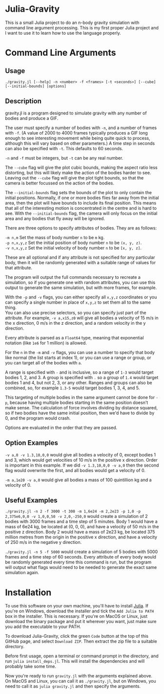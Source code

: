 # Julia-Gravity

This is a small Julia project to do an n-body gravity simulation with command line argument processing. This is my first proper Julia project and I want to use it to learn how to use the language properly.

# Command Line Arguments

## Usage
`./gravity.jl [--help] -n <number> -f <frames> [-t <seconds>] [--cube] [--initial-bounds] [options]`

## Description
gravity.jl is a program designed to simulate gravity with any number of bodies and produce a GIF.

The user must specify a number of bodies with `-n`, and a number of frames with `-f`. (A value of 2000 to 4000 frames typically produces a GIF long enough to see interesting movement while being quite quick to process, although this will vary based on other parameters.) A time step in seconds can also be specified with `-t`. This defaults to 60 seconds.

`-n` and `-f` must be integers, but `-t` can be any real number.

The `--cube` flag will give the plot cubic bounds, making the aspect ratio less distorting, but this will likely make the action of the bodies harder to see. Leaving out the `--cube` flag will give the plot tight bounds, so that the camera is better focussed on the action of the bodies.

The `--initial-bounds` flag sets the bounds of the plot to only contain the initial positions. Normally, if one or more bodies flies far away from the initial area, then the plot will have bounds to include its final position. This means that all of the interesting motion is concentrated in the centre and is hard to see. With the `--initial-bounds` flag, the camera will only focus on the initial area and any bodies that fly away will be ignored.

There are three options to specify attributes of bodies. They are as follows:

`-m n,m`       Set the mass of body number `n` to be `m` kg.<br>
`-p n,x,y,z`   Set the initial position of body number `n` to be `(x, y, z)`.<br>
`-v n,x,y,z`   Set the initial velocity of body number `n` to be `[x, y, z]`.

These are all optional and if any attribute is not specified for any particular body, then it will be randomly generated with a suitable range of values for that attribute.

The program will output the full commands necessary to recreate a simulation, so if you generate one with random attributes, you can use this output to generate the same simulation, but with more frames, for example.

With the `-p` and `-v` flags, you can either specify all `x,y,z` coordinates or you can specify a single number in place of `x,y,z` to set them all to the same thing.  
You can also use precise selectors, so you can specify just part of the attribute. For example, `-v a,x15,z0` will give all bodies a velocity of 15 m/s in the x direction, 0 m/s in the z direction, and a random velocity in the y direction.

Every attribute is parsed as a `Float64` type, meaning that exponential notation (like `1e6` for 1 million) is allowed.

For the `n` in the `-m` and `-v` flags, you can use a number to specify that body like normal (the list starts at index 1), or you can use a range or group, or you can target all of the bodies with `a`.

A range is specified with `-` and is inclusive, so a range of `1-3` would target bodies 1, 2, and 3. A group is specified with `.` so a group of `1.4` would target bodies 1 and 4, but not 2, 3, or any other. Ranges and groups can also be combined, so, for example `1.3-5` would target bodies 1, 3, 4, and 5.

This targeting of multiple bodies in the same argument cannot be done for `-p`, because having multiple bodies starting in the same position doesn't make sense. The calculation of force involves dividing by distance squared, so if two bodies have the same initial position, then we'd have to divide by 0, and the program would crash.

Options are evaluated in the order that they are passed.

## Option Examples
`-v a,0 -v 1.3,10,0,0` would give all bodies a velocity of 0, except bodies 1 and 3, which would get velocities of 10 m/s in the positive x direction. Order is important in this example. If we did `-v 1.3,10,0,0 -v a,0` then the second flag would overwrite the first, and all bodies would get a velocity of 0.

`-m a,1e20 -v a,0` would give all bodies a mass of 100 quintillion kg and a velocity of 0.

## Useful Examples
`./gravity.jl -n 2 -f 3000 -t 300 -m 1,6e24 -m 2,2e23 -p 1,0 -p 2,375e6,0,0 -v 1,0,0,50 -v 2,0,-250,0` would create a simulation of 2 bodies with 3000 frames and a time step of 5 minutes. Body 1 would have a mass of 6e24 kg, be located at (0, 0, 0), and have a velocity of 50 m/s in the positive z direction. Body 2 would have a mass of 2e23 kg, be located 375 million metres from the origin in the positive x direction, and have a velocity of 250 m/s in the negative y direction.

`./gravity.jl -n 5 -f 5000` would create a simulation of 5 bodies with 5000 frames and a time step of 60 seconds. Every attribute of every body would be randomly generated every time this command is run, but the program will output what flags would need to be needed to generate the exact same simulation again.

# Installation

To use this software on your own machine, you'll have to install [Julia](https://julialang.org/downloads/). If you're on Windows, download the installer and tick the `Add Julia to PATH` box in the installer. This is necessary. If you're on MacOS or Linux, just download the binary package and put it wherever you want, just make sure you add the executable to your PATH.

To download Julia-Gravity, click the green `Code` button at the top of this GitHub page, and select `Download ZIP`. Then extract the zip file to a suitable directory.

Before first usage, open a terminal or command prompt in the directory, and run `julia install_deps.jl`. This will install the dependencies and will probably take some time.

Now you're ready to run `gravity.jl` with the arguments explained above. On MacOS and Linux, you can call it as `./gravity.jl`, but on Windows, you need to call it as `julia gravity.jl` and then specify the arguments.
